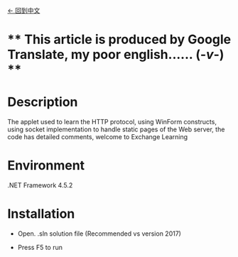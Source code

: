 [<- 回到中文](https://github.com/EldarYu/SimpleWebServer)

# ** This article is produced by Google Translate, my poor english......   (-*v*-)  **

# Description

The applet used to learn the HTTP protocol, using WinForm constructs, using socket implementation to handle static pages of the Web server, the code has detailed comments, welcome to Exchange Learning

# Environment

.NET Framework 4.5.2

# Installation

* Open. .sln solution file (Recommended vs version 2017)

* Press F5 to run